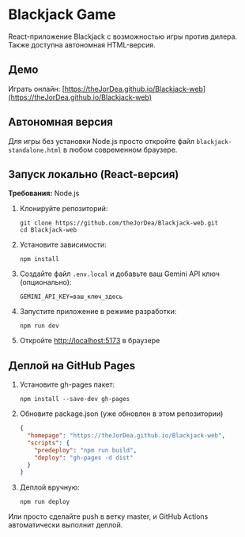 # Blackjack Game

React-приложение Blackjack с возможностью игры против дилера. Также доступна автономная HTML-версия.

## Демо

Играть онлайн: [https://theJorDea.github.io/Blackjack-web](https://theJorDea.github.io/Blackjack-web)

## Автономная версия

Для игры без установки Node.js просто откройте файл `blackjack-standalone.html` в любом современном браузере.

## Запуск локально (React-версия)

**Требования:**  Node.js

1. Клонируйте репозиторий:
   ```
   git clone https://github.com/theJorDea/Blackjack-web.git
   cd Blackjack-web
   ```

2. Установите зависимости:
   ```
   npm install
   ```

3. Создайте файл `.env.local` и добавьте ваш Gemini API ключ (опционально):
   ```
   GEMINI_API_KEY=ваш_ключ_здесь
   ```

4. Запустите приложение в режиме разработки:
   ```
   npm run dev
   ```

5. Откройте [http://localhost:5173](http://localhost:5173) в браузере

## Деплой на GitHub Pages

1. Установите gh-pages пакет:
   ```
   npm install --save-dev gh-pages
   ```

2. Обновите package.json (уже обновлен в этом репозитории)
   ```json
   {
     "homepage": "https://theJorDea.github.io/Blackjack-web",
     "scripts": {
       "predeploy": "npm run build",
       "deploy": "gh-pages -d dist"
     }
   }
   ```

3. Деплой вручную:
   ```
   npm run deploy
   ```

Или просто сделайте push в ветку master, и GitHub Actions автоматически выполнит деплой.
